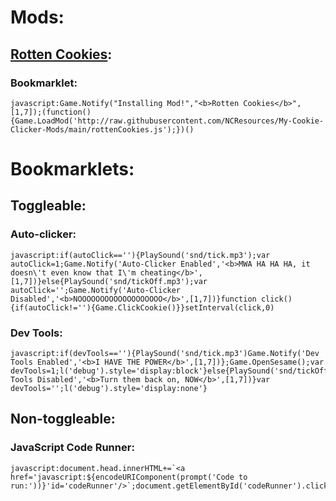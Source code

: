 # Mods:
## [Rotten Cookies](rottenCookies.js):
### Bookmarklet:
```
javascript:Game.Notify("Installing Mod!","<b>Rotten Cookies</b>",[1,7]);(function(){Game.LoadMod('http://raw.githubusercontent.com/NCResources/My-Cookie-Clicker-Mods/main/rottenCookies.js');})()
```
# Bookmarklets:
## Toggleable:
### Auto-clicker:
```
javascript:if(autoClick==''){PlaySound('snd/tick.mp3');var autoClick=1;Game.Notify('Auto-Clicker Enabled','<b>MWA HA HA HA, it doesn\'t even know that I\'m cheating</b>',[1,7])}else{PlaySound('snd/tickOff.mp3');var autoClick='';Game.Notify('Auto-Clicker Disabled','<b>NOOOOOOOOOOOOOOOOOOO</b>',[1,7])}function click(){if(autoClick!=''){Game.ClickCookie()}}setInterval(click,0)
```
### Dev Tools:
```
javascript:if(devTools==''){PlaySound('snd/tick.mp3')Game.Notify('Dev Tools Enabled','<b>I HAVE THE POWER</b>',[1,7])};Game.OpenSesame();var devTools=1;l('debug').style='display:block'}else{PlaySound('snd/tickOff.mp3');Game.Notify('Dev Tools Disabled','<b>Turn them back on, NOW</b>',[1,7])}var devTools='';l('debug').style='display:none'}
```
## Non-toggleable:
### JavaScript Code Runner:
```
javascript:document.head.innerHTML+=`<a href='javascript:${encodeURIComponent(prompt('Code to run:'))}'id='codeRunner'/>`;document.getElementById('codeRunner').click();document.getElementById('codeRunner').remove()
```
